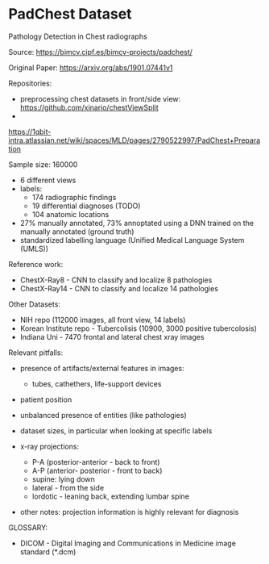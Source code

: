 # PadChest Dataset
Pathology Detection in Chest radiographs


Source:
https://bimcv.cipf.es/bimcv-projects/padchest/

Original Paper: 
https://arxiv.org/abs/1901.07441v1

Repositories:
- preprocessing chest datasets in front/side view: https://github.com/xinario/chestViewSplit
- 

https://1qbit-intra.atlassian.net/wiki/spaces/MLD/pages/2790522997/PadChest+Preparation


Sample size: 160000
- 6 different views
- labels: 
	- 174 radiographic findings
	- 19 differential diagnoses (TODO)
	- 104 anatomic locations
- 27% manually annotated, 73% annoptated using a DNN trained on the manually annotated (ground truth)
- standardized labelling language (Unified Medical Language System (UMLS))

Reference work:
- ChestX-Ray8 - CNN to classify and localize 8 pathologies
- ChestX-Ray14 - CNN to classify and localize 14 pathologies

Other Datasets:
- NIH repo (112000 images, all front view, 14 labels)
- Korean Institute repo - Tubercolisis (10900, 3000 positive tubercolosis)
- Indiana Uni - 7470 frontal and lateral chest xray images

Relevant pitfalls:
- presence of artifacts/external features in images: 
	- tubes, cathethers, life-support devices 
- patient position
- unbalanced presence of entities (like pathologies)
- dataset sizes, in particular when looking at specific labels

- x-ray projections:
	- P-A (posterior-anterior - back to front)
	- A-P (anterior- posterior -  front to back)
	- supine: lying down
	- lateral - from the side
	- lordotic - leaning back, extending lumbar spine


- other notes: projection information is highly relevant for diagnosis

GLOSSARY:
- DICOM - Digital Imaging and Communications in Medicine image standard (*.dcm)
